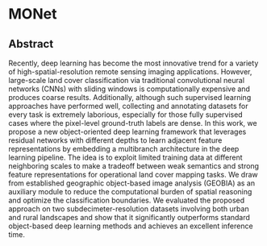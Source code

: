 # MONet
## Abstract
Recently, deep learning has become the most innovative trend for a variety of high-spatial-resolution remote sensing imaging applications. However, large-scale land cover classification via traditional convolutional neural networks (CNNs) with sliding windows is computationally expensive and produces coarse results. Additionally, although such supervised learning approaches have performed well, collecting and annotating datasets for every task is extremely laborious, especially for those fully supervised cases where the pixel-level ground-truth labels are dense. In this work, we propose a new object-oriented deep learning framework that leverages residual networks with different depths to learn adjacent feature representations by embedding a multibranch architecture in the deep learning pipeline. The idea is to exploit limited training data at different neighboring scales to make a tradeoff between weak semantics and strong feature representations for operational land cover mapping tasks. We draw from established geographic object-based image analysis (GEOBIA) as an auxiliary module to reduce the computational burden of spatial reasoning and optimize the classification boundaries. We evaluated the proposed approach on two subdecimeter-resolution datasets involving both urban and rural landscapes and show that it significantly outperforms standard object-based deep learning methods and achieves an excellent inference time.